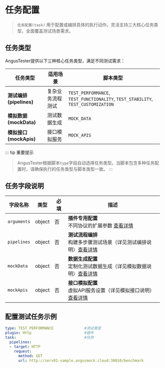 # 任务配置

> `任务配置(task)` 用于配置或编排具体的执行动作。灵活支持三大核心任务类型，全面覆盖测试场景需求。

## 任务类型
AngusTester提供以下三种核心任务类型，满足不同测试需求：

| 任务类型 | 适用场景 | 脚本类型                                                         |  
|----------|----------|--------------------------------------------------------------|  
| **测试编排(pipelines)** | 复杂业务流程测试 | `TEST_PERFORMANCE`, `TEST_FUNCTIONALITY`, `TEST_STABILITY`, `TEST_CUSTOMIZATION` |  
| **模拟数据(mockData)** | 测试数据生成 | `MOCK_DATA`                                                  |  
| **模拟接口(mockApis)** | 接口模拟服务 | `MOCK_APIS`                                                  |  

::: tip 重要提示
> AngusTester根据脚本`type`字段自动选择任务类型。当脚本包含多种任务配置时，请确保执行的任务类型与脚本类型一致。
:::

## 任务字段说明

| 字段名称 | 类型 | 必填 | 描述                                               |  
|----------|------|------|--------------------------------------------------|  
| `arguments` | object | 否 | **插件专用配置**<br>不同协议的扩展参数 [查看详情](task/pluginConfiguration) |  
| `pipelines` | object | 否 | **测试流程编排**<br>构建多步骤测试场景（详见测试编排说明）[查看详情](task/pipeline) |  
| `mockData` | object | 否 | **数据生成配置**<br>定制化测试数据生成（详见模拟数据说明）[查看详情](task/mockDataTask) |  
| `mockApis` | object | 否 | **接口模拟配置**<br>虚拟API服务设置（详见模拟接口说明）[查看详情](task/mockApisTask) |  

## 配置测试任务示例

```yaml
type: TEST_PERFORMANCE              #测试类型
plugin: Http                        #插件
task:                               #任务
  pipelines:
  - target: HTTP
    request:
      method: GET
      url: http://serv01-sample.angusmock.cloud:30010/benchmark
```